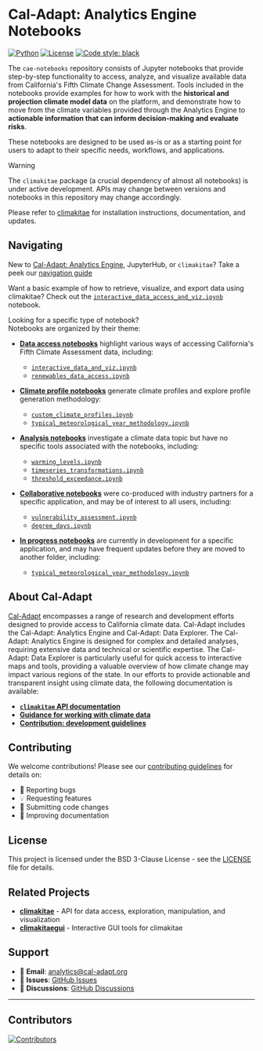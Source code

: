 # Cal-Adapt: Analytics Engine Notebooks

[![Python](https://img.shields.io/badge/python-3.12-blue.svg)](https://www.python.org/downloads/)
[![License](https://img.shields.io/badge/License-BSD%203--Clause-blue.svg)](https://opensource.org/licenses/BSD-3-Clause)
[![Code style: black](https://img.shields.io/badge/code%20style-black-000000.svg)](https://github.com/psf/black)

The `cae-notebooks` repository consists of Jupyter notebooks that provide step-by-step 
functionality to access, analyze, and visualize available data from California's Fifth Climate Change Assessment. Tools included in the notebooks provide examples for how to work with the **historical and projection climate model data** on the platform, and demonstrate how to move from the climate variables provided through the Analytics Engine to **actionable information that can inform decision-making and evaluate risks**.

These notebooks are designed to be used as-is or as a starting point for users to adapt to their specific needs, workflows, and applications. 

> [!WARNING]
> The `climakitae` package (a crucial dependency of almost all notebooks) is under active development. APIs may change between versions and notebooks in this repository may change accordingly.

Please refer to [climakitae](https://github.com/cal-adapt/climakitae) for installation instructions, documentation, and updates.

## Navigating

New to [Cal-Adapt: Analytics Engine](https://analytics.cal-adapt.org/), JupyterHub, or `climakitae`? Take a peek our [navigation guide](https://github.com/cal-adapt/cae-notebooks/blob/main/AE_navigation_guide.ipynb)

Want a basic example of how to retrieve, visualize, and export data using climakitae? Check out the [`interactive_data_access_and_viz.ipynb`](https://github.com/cal-adapt/cae-notebooks/blob/main/data-access/interactive_data_access_and_viz.ipynb) notebook.

Looking for a specific type of notebook?  
Notebooks are organized by their theme:
- [**Data access notebooks**](https://github.com/cal-adapt/cae-notebooks/tree/improve/readme/data-access) highlight various ways of accessing California's Fifth Climate Assessment data, including:
    - [`interactive_data_and_viz.ipynb`](https://github.com/cal-adapt/cae-notebooks/blob/improve/readme/data-access/interactive_data_access_and_viz.ipynb)
    - [`renewables_data_access.ipynb`](https://github.com/cal-adapt/cae-notebooks/blob/improve/readme/data-access/renewables_data_access.ipynb)

- [**Climate profile notebooks**](https://github.com/cal-adapt/cae-notebooks/tree/main/climate-profiles) generate climate profiles and explore profile generation methodology:
    - [`custom_climate_profiles.ipynb`](https://github.com/cal-adapt/cae-notebooks/blob/main/climate-profiles/custom_climate_profiles.ipynb)
    - [`typical_meteorological_year_methodology.ipynb`](https://github.com/cal-adapt/cae-notebooks/blob/c90a214fcf653713392ddbcd68d4a98618a4df8b//climate-profiles/typical_meteorological_year_methodology.ipynb)

- [**Analysis notebooks**](https://github.com/cal-adapt/cae-notebooks/tree/improve/readme/analysis) investigate a climate data topic but have no specific tools associated with the notebooks, including:
    - [`warming_levels.ipynb`](https://github.com/cal-adapt/cae-notebooks/blob/improve/readme/analysis/warming_levels.ipynb)
    - [`timeseries_transformations.ipynb`](https://github.com/cal-adapt/cae-notebooks/blob/improve/readme/analysis/timeseries_transformations.ipynb)
    - [`threshold_exceedance.ipynb` ](https://github.com/cal-adapt/cae-notebooks/blob/improve/readme/analysis/threshold_exceedance.ipynb)

- [**Collaborative notebooks**](https://github.com/cal-adapt/cae-notebooks/tree/improve/readme/collaborative) were co-produced with industry partners for a specific application, and may be of interest to all users, including:
    - [`vulnerability_assessment.ipynb`](https://github.com/cal-adapt/cae-notebooks/tree/improve/readme/collaborative/IOU/vulnerability_assessment)
    - [`degree_days.ipynb`](https://github.com/cal-adapt/cae-notebooks/blob/improve/readme/collaborative/DFU/degree_days.ipynb)

- [**In progress notebooks**](https://github.com/cal-adapt/cae-notebooks/tree/improve/readme/work-in-progress) are currently in development for a specific application, and may have frequent updates before they are moved to another folder, including:
    - [`typical_meteorological_year_methodology.ipynb`](https://github.com/cal-adapt/cae-notebooks/blob/improve/readme/work-in-progress/typical_meteorological_year_methodology.ipynb)


## About Cal-Adapt


[Cal-Adapt](https://cal-adapt.org/) encompasses a range of research and development efforts designed to provide access to California climate data. Cal-Adapt includes the Cal-Adapt: Analytics Engine and Cal-Adapt: Data Explorer. The Cal-Adapt: Analytics Engine is designed for complex and detailed analyses, requiring extensive data and technical or scientific expertise. The Cal-Adapt: Data Explorer is particularly useful for quick access to interactive maps and tools, providing a valuable overview of how climate change may impact various regions of the state. In our efforts to provide actionable and transparent insight using climate data, the following documentation is available:
- [**`climakitae` API documentation**](https://climakitae.readthedocs.io/en/latest/)
- [**Guidance for working with climate data**](https://analytics.cal-adapt.org/guidance/)
- [**Contribution: development guidelines**](https://climakitae.readthedocs.io/en/latest/contribute.html)

## Contributing

We welcome contributions! Please see our [contributing guidelines](https://climakitae.readthedocs.io/en/latest/contribute.html) for details on:

- 🐛 Reporting bugs
- 💡 Requesting features  
- 🔧 Submitting code changes
- 📖 Improving documentation

## License

This project is licensed under the BSD 3-Clause License - see the [LICENSE](LICENSE) file for details.

## Related Projects

- [**climakitae**](https://github.com/cal-adapt/climakitae) - API for data access, exploration, manipulation, and visualization
- [**climakitaegui**](https://github.com/cal-adapt/climakitaegui) - Interactive GUI tools for climakitae

## Support

- 📧 **Email**: [analytics@cal-adapt.org](mailto:analytics@cal-adapt.org)
- 🐛 **Issues**: [GitHub Issues](https://github.com/cal-adapt/cae-notebooks/issues)
- 💬 **Discussions**: [GitHub Discussions](https://github.com/cal-adapt/cae-notebooks/discussions)

---

## Contributors

[![Contributors](https://contrib.rocks/image?repo=cal-adapt/cae-notebooks)](https://github.com/cal-adapt/cae-notebooks/graphs/contributors)